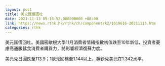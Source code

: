 ```yaml
---
layout: post
title: 美元匯價回吐
date: 2021-11-13 05:16:52.000000000 +08:00
link: https://news.rthk.hk/rthk/ch/component/k2/1619616-20211113.htm
categories: rthk
---
```


美元匯價回吐。美國密歇根大學11月消費者情緒指數初值跌至10年新低，投資者憂慮高通脹蠶食消費者購買力，將影響經濟復蘇力度。

美元兌日圓跌至113.9；1歐元回穩至1.144以上，英鎊兌美元在1.342水平。
